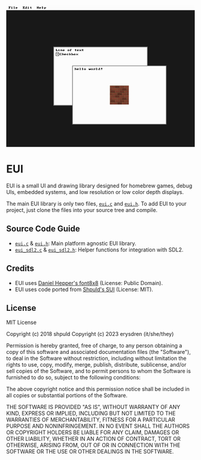 
![EUI Example](./.github/eui.png "EUI Example")

# EUI

EUI is a small UI and drawing library designed for homebrew games, debug UIs, embedded systems, and low resolution or low color depth displays.

The main EUI library is only two files, [`eui.c`](./source/eui.c) and [`eui.h`](./source/eui.h). To add EUI to your project, just clone the files into your source tree and compile.

## Source Code Guide

- [`eui.c`](./source/eui.c) & [`eui.h`](./source/eui.h): Main platform agnostic EUI library.
- [`eui_sdl2.c`](./source/eui_sdl2.c) & [`eui_sdl2.h`](./source/eui_sdl2.h): Helper functions for integration with SDL2.

## Credits

- EUI uses [Daniel Hepper's font8x8](https://github.com/dhepper/font8x8/) (License: Public Domain).
- EUI uses code ported from [Shpuld's SUI](https://github.com/shpuld/sui-qc/) (License: MIT).

## License

MIT License

Copyright (c) 2018 shpuld
Copyright (c) 2023 erysdren (it/she/they)

Permission is hereby granted, free of charge, to any person obtaining a copy
of this software and associated documentation files (the "Software"), to deal
in the Software without restriction, including without limitation the rights
to use, copy, modify, merge, publish, distribute, sublicense, and/or sell
copies of the Software, and to permit persons to whom the Software is
furnished to do so, subject to the following conditions:

The above copyright notice and this permission notice shall be included in all
copies or substantial portions of the Software.

THE SOFTWARE IS PROVIDED "AS IS", WITHOUT WARRANTY OF ANY KIND, EXPRESS OR
IMPLIED, INCLUDING BUT NOT LIMITED TO THE WARRANTIES OF MERCHANTABILITY,
FITNESS FOR A PARTICULAR PURPOSE AND NONINFRINGEMENT. IN NO EVENT SHALL THE
AUTHORS OR COPYRIGHT HOLDERS BE LIABLE FOR ANY CLAIM, DAMAGES OR OTHER
LIABILITY, WHETHER IN AN ACTION OF CONTRACT, TORT OR OTHERWISE, ARISING FROM,
OUT OF OR IN CONNECTION WITH THE SOFTWARE OR THE USE OR OTHER DEALINGS IN THE
SOFTWARE.
